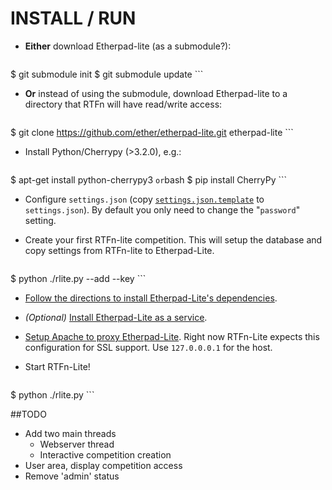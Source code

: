 # INSTALL / RUN

* __Either__ download Etherpad-lite (as a submodule?):

    ```bash
$ git submodule init
$ git submodule update
    ```

* __Or__ instead of using the submodule, download Etherpad-lite to a directory that RTFn will have read/write access:

    ```bash
$ git clone https://github.com/ether/etherpad-lite.git etherpad-lite
    ```

* Install Python/Cherrypy (>3.2.0), e.g.:
    ```bash
$ apt-get install python-cherrypy3 
    ```
or
	```bash
$ pip install CherryPy
	```

* Configure `settings.json` (copy [`settings.json.template`](https://github.com/theopolis/RTFn-lite/blob/master/settings.json.template) to `settings.json`). 
By default you only need to change the "`password`" setting.

* Create your first RTFn-lite competition. This will setup the database and copy settings from RTFn-lite to Etherpad-Lite.

    ```bash
$ python ./rlite.py --add <competition name> --key <access key>
    ```

* [Follow the directions to install Etherpad-Lite's dependencies](https://github.com/ether/etherpad-lite).

* _(Optional)_ [Install Etherpad-Lite as a service](https://github.com/ether/etherpad-lite/wiki/How-to-deploy-Etherpad-Lite-as-a-service).

* [Setup Apache to proxy Etherpad-Lite](https://github.com/ether/etherpad-lite/wiki/How-to-put-Etherpad-Lite-behind-a-reverse-Proxy). Right now RTFn-Lite expects this configuration for SSL support. Use `127.0.0.0.1` for the host.

* Start RTFn-Lite!

    ```bash
$ python ./rlite.py
    ```

##TODO

* Add two main threads
	* Webserver thread
	* Interactive competition creation
* User area, display competition access
* Remove 'admin' status
